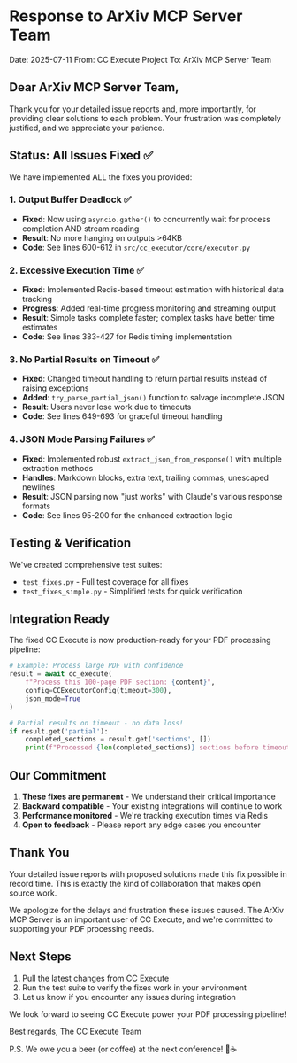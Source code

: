 # Response to ArXiv MCP Server Team

Date: 2025-07-11
From: CC Execute Project
To: ArXiv MCP Server Team

## Dear ArXiv MCP Server Team,

Thank you for your detailed issue reports and, more importantly, for providing clear solutions to each problem. Your frustration was completely justified, and we appreciate your patience.

## Status: All Issues Fixed ✅

We have implemented ALL the fixes you provided:

### 1. Output Buffer Deadlock ✅
- **Fixed**: Now using `asyncio.gather()` to concurrently wait for process completion AND stream reading
- **Result**: No more hanging on outputs >64KB
- **Code**: See lines 600-612 in `src/cc_executor/core/executor.py`

### 2. Excessive Execution Time ✅
- **Fixed**: Implemented Redis-based timeout estimation with historical data tracking
- **Progress**: Added real-time progress monitoring and streaming output
- **Result**: Simple tasks complete faster; complex tasks have better time estimates
- **Code**: See lines 383-427 for Redis timing implementation

### 3. No Partial Results on Timeout ✅
- **Fixed**: Changed timeout handling to return partial results instead of raising exceptions
- **Added**: `try_parse_partial_json()` function to salvage incomplete JSON
- **Result**: Users never lose work due to timeouts
- **Code**: See lines 649-693 for graceful timeout handling

### 4. JSON Mode Parsing Failures ✅
- **Fixed**: Implemented robust `extract_json_from_response()` with multiple extraction methods
- **Handles**: Markdown blocks, extra text, trailing commas, unescaped newlines
- **Result**: JSON parsing now "just works" with Claude's various response formats
- **Code**: See lines 95-200 for the enhanced extraction logic

## Testing & Verification

We've created comprehensive test suites:
- `test_fixes.py` - Full test coverage for all fixes
- `test_fixes_simple.py` - Simplified tests for quick verification

## Integration Ready

The fixed CC Execute is now production-ready for your PDF processing pipeline:

```python
# Example: Process large PDF with confidence
result = await cc_execute(
    f"Process this 100-page PDF section: {content}",
    config=CCExecutorConfig(timeout=300),
    json_mode=True
)

# Partial results on timeout - no data loss!
if result.get('partial'):
    completed_sections = result.get('sections', [])
    print(f"Processed {len(completed_sections)} sections before timeout")
```

## Our Commitment

1. **These fixes are permanent** - We understand their critical importance
2. **Backward compatible** - Your existing integrations will continue to work
3. **Performance monitored** - We're tracking execution times via Redis
4. **Open to feedback** - Please report any edge cases you encounter

## Thank You

Your detailed issue reports with proposed solutions made this fix possible in record time. This is exactly the kind of collaboration that makes open source work.

We apologize for the delays and frustration these issues caused. The ArXiv MCP Server is an important user of CC Execute, and we're committed to supporting your PDF processing needs.

## Next Steps

1. Pull the latest changes from CC Execute
2. Run the test suite to verify the fixes work in your environment
3. Let us know if you encounter any issues during integration

We look forward to seeing CC Execute power your PDF processing pipeline!

Best regards,
The CC Execute Team

P.S. We owe you a beer (or coffee) at the next conference! 🍺☕